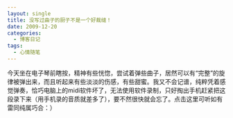 ```yaml
---
layout: single
title: 没写过曲子的厨子不是一个好裁缝！
date: 2009-12-20
categories:
  - 博客日记
tags:
  - 心情随笔
---
```


今天坐在电子琴前瞎按，精神有些恍惚，尝试着弹些曲子，居然可以有“完整”的旋律被弹出来，而且听起来有些淡淡的伤感，有些甜蜜。我又不会记谱，纯粹凭着感觉弹奏，恰巧电脑上的midi软件坏了，无法使用软件录制，只好掏出手机赶紧把这段录下来（用手机录的音质就差多了），要不然很快就会忘了。点击这里可听如有雷同纯属巧合：）
